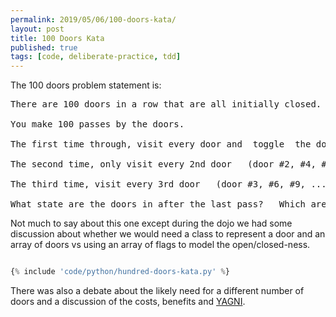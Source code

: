 ```yaml
---
permalink: 2019/05/06/100-doors-kata/
layout: post
title: 100 Doors Kata
published: true
tags: [code, deliberate-practice, tdd]
---
```


The 100 doors problem statement is:

<pre>
There are 100 doors in a row that are all initially closed.

You make 100 passes by the doors.

The first time through, visit every door and  toggle  the door  (if the door is closed,  open it;   if it is open,  close it).

The second time, only visit every 2nd door   (door #2, #4, #6, ...),   and toggle it.

The third time, visit every 3rd door   (door #3, #6, #9, ...), etc,   until you only visit the 100th door.

What state are the doors in after the last pass?   Which are open, which are closed?
</pre>

Not much to say about this one except during the dojo we had some discussion about whether we would
need a class to represent a door and an array of doors vs using an array of flags to model the open/closed-ness.

```python

{% include 'code/python/hundred-doors-kata.py' %}

```

There was also a debate about the likely need for a different number of doors and a discussion of the costs, benefits and
<a href="https://martinfowler.com/bliki/Yagni.html">YAGNI</a>.
